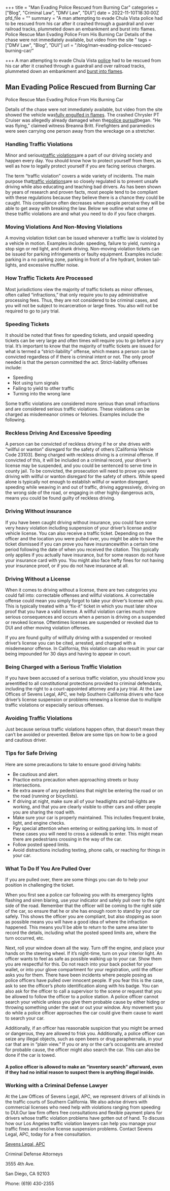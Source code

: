 +++
title = "Man Evading Police Rescued from Burning Car"
categories = ["Blog", "Criminal Law", "DMV Law", "DUI"]
date = 2022-11-10T18:30:00Z
pfd_file = ""
summary = "A man attempting to evade Chula Vista police had to be rescued from his car after it crashed through a guardrail and over railroad tracks, plummeted down an embankment and burst into flames. Police Rescue Man Evading Police From His Burning Car Details of the chase were not immediately available, but video from the site "
tags = ["DMV Law", "Blog", "DUI"]
url = "/blog/man-evading-police-rescued-burning-car/"

+++
A man attempting to evade Chula Vista [police](http://sevenslegal.com/) had to be rescued from his car after it crashed through a guardrail and over railroad tracks, plummeted down an embankment and [burst into flames](http://sevenslegal.com/).

## Man Evading Police Rescued from Burning Car

Police Rescue Man Evading Police From His Burning Car

Details of the chase were not immediately available, but video from the site showed the vehicle was[fully engulfed in flames](http://sevenslegal.com/). The crashed Chrysler PT Cruiser was allegedly already damaged when the[police pursuit](http://sevenslegal.com/)began. “He was flying,” claimed witness Breanna Britt. Firefighters and paramedics were seen carrying one person away from the wreckage on a stretcher.

### Handling Traffic Violations

Minor and serious[traffic violations](http://sevenslegal.com/)are a part of our driving society and happen every day. You should know how to protect yourself from them, as well as how to legally protect yourself if you are facing serious charges.

The term “traffic violation” covers a wide variety of incidents. The main purpose that[traffic violations](http://sevenslegal.com/)are so closely regulated is to prevent unsafe driving while also educating and teaching bad drivers. As has been shown by years of research and proven facts, most people tend to be compliant with these regulations because they believe there is a chance they could be caught. This compliance often decreases when people perceive they will be able to get away with breaking the law. Below we outline what some of these traffic violations are and what you need to do if you face charges.

### Moving Violations And Non-Moving Violations

A moving violation ticket can be issued whenever a traffic law is violated by a vehicle in motion. Examples include: speeding, failure to yield, running a stop sign or red light, and drunk driving. Non-moving violation tickets can be issued for parking infringements or faulty equipment. Examples include: parking in a no parking zone, parking in front of a fire hydrant, broken tail-lights, and excessive muffler noise.

### How Traffic Tickets Are Processed

Most jurisdictions view the majority of traffic tickets as minor offenses, often called “infractions,” that only require you to pay administrative processing fees. Thus, they are not considered to be criminal cases, and you will not be subject to incarceration or large fines. You also will not be required to go to jury trial.

### Speeding Tickets

It should be noted that fines for speeding tickets, and unpaid speeding tickets can be very large and often times will require you to go before a jury trial. It’s important to know that the majority of traffic tickets are issued for what is termed a “strict-liability” offense, which means a person can be convicted regardless of if there is criminal intent or not. The only proof needed is that the person committed the act. Strict-liability offenses include:

* Speeding
* Not using turn signals
* Failing to yield to other traffic
* Turning into the wrong lane

Some traffic violations are considered more serious than small infractions and are considered serious traffic violations. These violations can be charged as misdemeanor crimes or felonies. Examples include the following.

### Reckless Driving And Excessive Speeding

A person can be convicted of reckless driving if he or she drives with “willful or wanton” disregard for the safety of others \[California Vehicle Code 23103\]. Being charged with reckless driving is a criminal offense. If convicted of this, it will be included on a criminal record, your driver’s license may be suspended, and you could be sentenced to serve time in county jail. To be convicted, the prosecution will need to prove you were driving with willful or wanton disregard for the safety of others. While speed alone is typically not enough to establish willful or wanton disregard, speeding while weaving in and out of traffic, driving aggressively, driving on the wrong side of the road, or engaging in other highly dangerous acts, means you could be found guilty of reckless driving.

### Driving Without insurance

If you have been caught driving without insurance, you could face some very heavy violation including suspension of your driver’s license and/or vehicle license. You can also receive a traffic ticket. Depending on the officer and the location you were pulled over, you might be able to have the ticket dismissed if you can prove you have insurancewithin a certain time period following the date of when you received the citation. This typically only applies if you actually have insurance, but for some reason do not have your insurance card with you. You might also face hefty fines for not having your insurance proof, or if you do not have insurance at all.

### Driving Without a License

When it comes to driving without a license, there are two categories you could fall into: correctable offenses and willful violations. A correctable offense could mean you simply forgot to take your driver’s license with you. This is typically treated with a “fix-it” ticket in which you must later show proof that you have a valid license. A willful violation carries much more serious consequences and occurs when a person is driving on a suspended or revoked license. Oftentimes licenses are suspended or revoked due to DUI and other moving violation offenses.

If you are found guilty of willfully driving with a suspended or revoked driver’s license you can be cited, arrested, and charged with a misdemeanor offense. In California, this violation can also result in: your car being impounded for 30 days and having to appear in court.

### Being Charged with a Serious Traffic Violation

If you have been accused of a serious traffic violation, you should know you areentitled to all constitutional protections provided to criminal defendants, including the right to a court-appointed attorney and a jury trial. At the Law Offices of Sevens Legal, APC, we help Southern California drivers who face driver’s license suspension or problems renewing a license due to multiple traffic violations or especially serious offenses.

### Avoiding Traffic Violations

Just because serious traffic violations happen often, that doesn’t mean they can’t be avoided or prevented. Below are some tips on how to be a good and cautious driver.

### Tips for Safe Driving

Here are some precautions to take to ensure good driving habits:

* Be cautious and alert.
* Practice extra precaution when approaching streets or busy intersections.
* Be extra aware of any pedestrians that might be entering the road or on the road (running or bicyclists).
* If driving at night, make sure all of your headlights and tail-lights are working, and that you are clearly visible to other cars and other people you are sharing the road with.
* Make sure your car is properly maintained. This includes frequent brake, light, and engine checks.
* Pay special attention when entering or exiting parking lots. In most of these cases you will need to cross a sidewalk to enter. This might mean there are pedestrians crossing in the way of the car.
* Follow posted speed limits.
* Avoid distractions including texting, phone calls, or reaching for things in your car.

### What To Do If You Are Pulled Over

If you are pulled over, there are some things you can do to help your position in challenging the ticket.

When you first see a police car following you with its emergency lights flashing and siren blaring, use your indicator and safely pull over to the right side of the road. Remember that the officer will be coming to the right side of the car, so ensure that he or she has enough room to stand by your car safely. This shows the officer you are compliant, but also stopping as soon as possible means you will have a good idea of where the infraction happened. This means you’ll be able to return to the same area later to record the details, including what the posted speed limits are, where the turn occurred, etc.

Next, roll your window down all the way. Turn off the engine, and place your hands on the steering wheel. If it’s night-time, turn on your interior light. An officer wants to feel as safe as possible walking up to your car. Show them you are respectful for this. Do not reach into your back pocket for your wallet, or into your glove compartment for your registration, until the officer asks you for them. There have been incidents where people posing as police officers have pulled over innocent people. If you fear this is the case, ask to see the officer’s photo identification along with his badge. You can also ask for the officer to call a supervisor to the scene or request that you be allowed to follow the officer to a police station. A police officer cannot search your vehicle unless you give them probable cause by either hiding or throwing something under the seat or out your window. Any movement you do while a police officer approaches the car could give them cause to want to search your car.

Additionally, if an officer has reasonable suspicion that you might be armed or dangerous, they are allowed to frisk you. Additionally, a police officer can seize any illegal objects, such as open beers or drug paraphernalia, in your car that are in “plain view.” If you or any or the car’s occupants are arrested for probable cause, the officer might also search the car. This can also be done if the car is towed.

#### A police officer is allowed to make an “inventory search” afterward, even if they had no initial reason to suspect there is anything illegal inside.

### Working with a Criminal Defense Lawyer

At the Law Offices of Sevens Legal, APC, we represent drivers of all kinds in the traffic courts of Southern California. We also advise drivers with commercial licenses who need help with violations ranging from speeding to DUI.Our law firm offers free consultations and flexible payment plans for drivers whose traffic violation problems have gotten out of hand. To discuss how our Los Angeles traffic violation lawyers can help you manage your traffic fines and resolve license suspension problems. Contact Sevens Legal, APC, today for a free consultation.

[Sevens Legal, APC](https://www.sevenslegal.com/ "Sevens Legal, APC")

Criminal Defense Attorneys

3555 4th Ave.

San Diego, CA 92103

Phone: (619) 430-2355